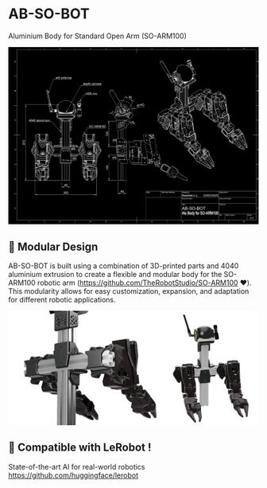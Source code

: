 # AB-SO-BOT

Aluminium Body for Standard Open Arm (SO-ARM100)

![AB-SO-BOT Drawing](images/AB-SO-DARK.png)

## 🔩 Modular Design

AB-SO-BOT is built using a combination of 3D-printed parts and 4040 aluminium extrusion to create a flexible and modular body for the SO-ARM100 robotic arm (https://github.com/TheRobotStudio/SO-ARM100 ❤️).
This modularity allows for easy customization, expansion, and adaptation for different robotic applications.

![AB-SO-BOT Back](images/AB-SO-banner.png)

## 🤗 Compatible with LeRobot !
State-of-the-art AI for real-world robotics
https://github.com/huggingface/lerobot
